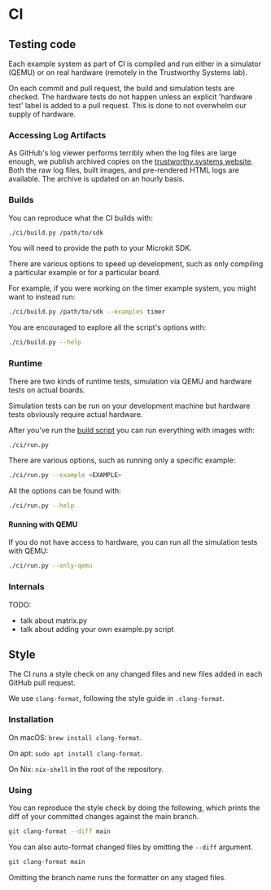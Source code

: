 <!--
    Copyright 2024, UNSW

    SPDX-License-Identifier: BSD-2-Clause
-->

# CI

## Testing code

Each example system as part of CI is compiled and run either in a simulator (QEMU)
or on real hardware (remotely in the Trustworthy Systems lab).

On each commit and pull request, the build and simulation tests are checked.
The hardware tests do not happen unless an explicit 'hardware test' label is added
to a pull request. This is done to not overwhelm our supply of hardware.

### Accessing Log Artifacts

As GitHub's log viewer performs terribly when the log files are large enough, we
publish archived copies on the [trustworthy.systems website](https://trustworthy.systems/github/ci-artifacts/).
Both the raw log files, built images, and pre-rendered HTML logs are available.
The archive is updated on an hourly basis.

### Builds

You can reproduce what the CI builds with:

```sh
./ci/build.py /path/to/sdk
```

You will need to provide the path to your Microkit SDK.

There are various options to speed up development, such as only compiling a particular
example or for a particular board.

For example, if you were working on the timer example system, you might want to instead
run:
```sh
./ci/build.py /path/to/sdk --examples timer
```

You are encouraged to explore all the script's options with:
```sh
./ci/build.py --help
```

### Runtime

There are two kinds of runtime tests, simulation via QEMU and hardware tests on actual
boards.

Simulation tests can be run on your development machine but hardware tests obviously
require actual hardware.

After you've run the [build script](#builds) you can run everything with images with:
```sh
./ci/run.py
```

There are various options, such as running only a specific example:
```sh
./ci/run.py --example <EXAMPLE>
```

All the options can be found with:
```sh
./ci/run.py --help
```

#### Running with QEMU

If you do not have access to hardware, you can run all the simulation tests with QEMU:
```sh
./ci/run.py --only-qemu
```

### Internals

TODO:
* talk about matrix.py
* talk about adding your own example.py script

## Style

The CI runs a style check on any changed files and new files added in each GitHub
pull request.

We use `clang-format`, following the style guide in `.clang-format`.

### Installation

On macOS: `brew install clang-format`.

On apt: `sudo apt install clang-format`.

On Nix: `nix-shell` in the root of the repository.

### Using

You can reproduce the style check by doing the following, which prints the diff
of your committed changes against the main branch.

```sh
git clang-format --diff main
```

You can also auto-format changed files by omitting the `--diff` argument.

```sh
git clang-format main
```

Omitting the branch name runs the formatter on any staged files.
